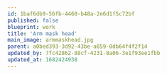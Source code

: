 ```yaml
---
id: 1baf6db9-56fb-4460-b48a-2e6d1f5c72bf
published: false
blueprint: work
title: 'Arm mask head'
main_image: armmaskhead.jpg
parent: a0bed393-3d92-43be-a659-0db64f4f2f14
updated_by: 7fc42862-88cf-4231-8a06-3e1f93ee1fbb
updated_at: 1682424938
---
```

